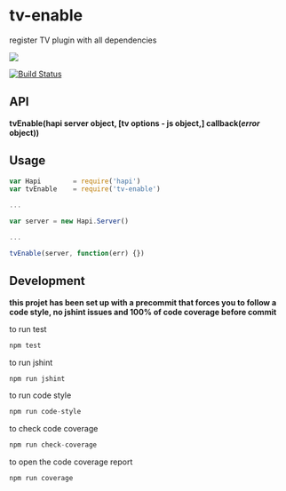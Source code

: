# tv-enable

register TV plugin with all dependencies

<a href="https://nodei.co/npm/tv-enable/"><img src="https://nodei.co/npm/tv-enable.png?downloads=true"></a>

[![Build Status](https://travis-ci.org/joaquimserafim/tv-enable.png?branch=master)](https://travis-ci.org/joaquimserafim/tv-enable)


## API

**tvEnable(hapi server object, [tv options - js object,] callback(*error* object))**


## Usage

```js
var Hapi        = require('hapi')
var tvEnable    = require('tv-enable')

...

var server = new Hapi.Server()

...

tvEnable(server, function(err) {})

```

## Development

**this projet has been set up with a precommit that forces you to follow a code style, no jshint issues and 100% of code coverage before commit**


to run test
``` js
npm test
```

to run jshint
``` js
npm run jshint
```

to run code style
``` js
npm run code-style
```

to check code coverage
``` js
npm run check-coverage
```

to open the code coverage report
``` js
npm run coverage
```
